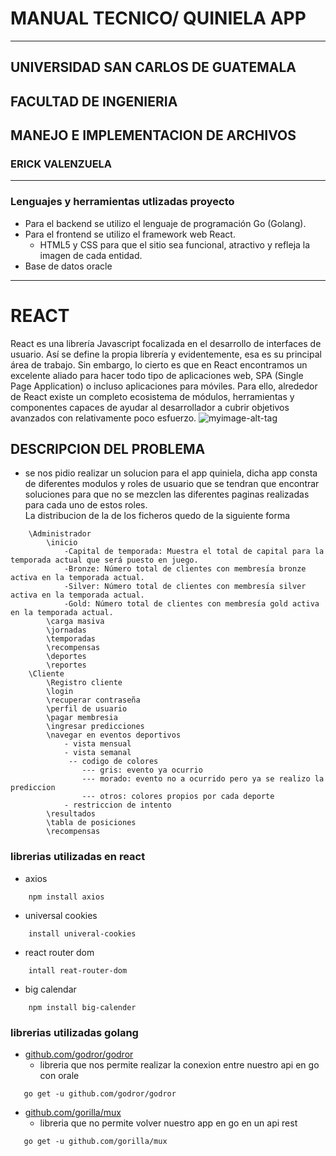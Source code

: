 # MANUAL TECNICO/ QUINIELA APP
---------------------------------------------------------------------------
## UNIVERSIDAD SAN CARLOS DE GUATEMALA
## FACULTAD DE INGENIERIA 
## MANEJO E IMPLEMENTACION DE ARCHIVOS

### ERICK VALENZUELA
---------------------------------------------------------------------------

### Lenguajes y herramientas utlizadas proyecto
- Para el backend se utilizo el lenguaje de programación Go (Golang).
- Para el frontend se utilizo el framework web React.
    - HTML5 y CSS para que el sitio sea funcional, atractivo y refleja la imagen de cada entidad.
- Base de datos oracle
---------------------------------------------------------------------------
# REACT
React es una librería Javascript focalizada en el desarrollo de interfaces de usuario. Así se define la propia librería y evidentemente, esa es su principal área de trabajo. Sin embargo, lo cierto es que en React encontramos un excelente aliado para hacer todo tipo de aplicaciones web, SPA (Single Page Application) o incluso aplicaciones para móviles. Para ello, alrededor de React existe un completo ecosistema de módulos, herramientas y componentes capaces de ayudar al desarrollador a cubrir objetivos avanzados con relativamente poco esfuerzo. 
![myimage-alt-tag](https://www.programacion.com.py/wp-content/uploads/2016/11/react-logo-1024x576.png)
## DESCRIPCION DEL PROBLEMA
- se nos pidio realizar un solucion para el app quiniela, dicha app consta de diferentes modulos y roles de usuario que se tendran que encontrar soluciones para que no se mezclen las diferentes paginas realizadas para cada uno de estos roles.\
La distribucion de la de los ficheros quedo de la siguiente forma
```
    \Administrador
        \inicio
            -Capital de temporada: Muestra el total de capital para la temporada actual que será puesto en juego.
            -Bronze: Número total de clientes con membresı́a bronze activa en la temporada actual.
            -Silver: Número total de clientes con membresı́a silver activa en la temporada actual.
            -Gold: Número total de clientes con membresı́a gold activa en la temporada actual.
        \carga masiva
        \jornadas
        \temporadas
        \recompensas
        \deportes
        \reportes
    \Cliente
        \Registro cliente
        \login
        \recuperar contraseña
        \perfil de usuario
        \pagar membresia
        \ingresar predicciones
        \navegar en eventos deportivos
            - vista mensual
            - vista semanal
             -- codigo de colores
                --- gris: evento ya ocurrio
                --- morado: evento no a ocurrido pero ya se realizo la prediccion
                --- otros: colores propios por cada deporte
            - restriccion de intento
        \resultados
        \tabla de posiciones
        \recompensas

```

### librerias utilizadas en react
- axios
```
    npm install axios
```
- universal cookies 
```
    install univeral-cookies
```
- react router dom 
```
    intall reat-router-dom
```
- big calendar 
```
    npm install big-calender
```
### librerias utilizadas golang
- [github.com/godror/godror](https://github.com/godror/godror)
    - libreria que nos permite realizar la conexion entre nuestro api en go con orale 
 ```
    go get -u github.com/godror/godror
```   

- [github.com/gorilla/mux](https://github.com/gorilla/mux)
    - libreria que no permite volver nuestro app en go en un api rest
 ```
    go get -u github.com/gorilla/mux
```   
